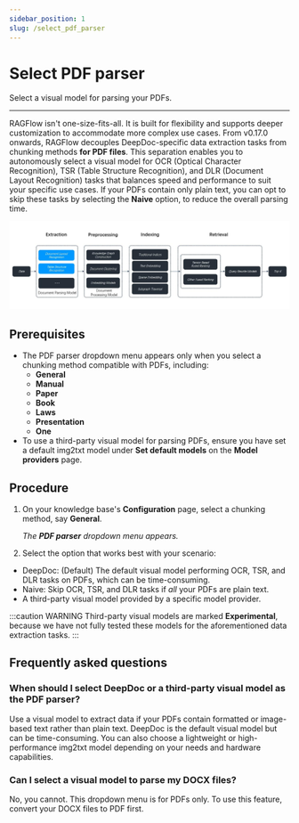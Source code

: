 ```yaml
---
sidebar_position: 1
slug: /select_pdf_parser
---
```


# Select PDF parser

Select a visual model for parsing your PDFs.

---

RAGFlow isn't one-size-fits-all. It is built for flexibility and supports deeper customization to accommodate more complex use cases. From v0.17.0 onwards, RAGFlow decouples DeepDoc-specific data extraction tasks from chunking methods **for PDF files**. This separation enables you to autonomously select a visual model for OCR (Optical Character Recognition), TSR (Table Structure Recognition), and DLR (Document Layout Recognition) tasks that balances speed and performance to suit your specific use cases. If your PDFs contain only plain text, you can opt to skip these tasks by selecting the **Naive** option, to reduce the overall parsing time.

![data extraction](https://raw.githubusercontent.com/infiniflow/ragflow-docs/main/images/data_extraction.jpg)

## Prerequisites

- The PDF parser dropdown menu appears only when you select a chunking method compatible with PDFs, including:
    - **General**
    - **Manual**
    - **Paper**
    - **Book**
    - **Laws**
    - **Presentation**
    - **One**
- To use a third-party visual model for parsing PDFs, ensure you have set a default img2txt model under **Set default models** on the **Model providers** page.

## Procedure

1. On your knowledge base's **Configuration** page, select a chunking method, say **General**.

   _The **PDF parser** dropdown menu appears._

2. Select the option that works best with your scenario:

  - DeepDoc: (Default) The default visual model performing OCR, TSR, and DLR tasks on PDFs, which can be time-consuming.
  - Naive: Skip OCR, TSR, and DLR tasks if *all* your PDFs are plain text.
  - A third-party visual model provided by a specific model provider.

:::caution WARNING
Third-party visual models are marked **Experimental**, because we have not fully tested these models for the aforementioned data extraction tasks.
:::

## Frequently asked questions

### When should I select DeepDoc or a third-party visual model as the PDF parser?

Use a visual model to extract data if your PDFs contain formatted or image-based text rather than plain text. DeepDoc is the default visual model but can be time-consuming. You can also choose a lightweight or high-performance img2txt model depending on your needs and hardware capabilities.

### Can I select a visual model to parse my DOCX files?

No, you cannot. This dropdown menu is for PDFs only. To use this feature, convert your DOCX files to PDF first.

